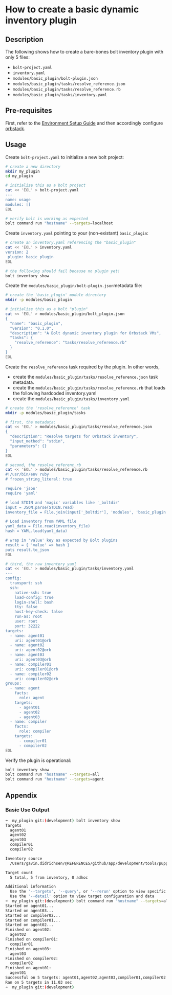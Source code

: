 # How to create a basic dynamic inventory plugin

## Description

The following shows how to create a bare-bones bolt inventory plugin with only 5 files:

* `bolt-project.yaml​`
* `inventory.yaml​`
* `modules/basic_plugin/bolt-plugin.json​`
* `modules/basic_plugin/tasks/resolve_reference.json​`
* `modules/basic_plugin/tasks/resolve_reference.rb`
* `modules/basic_plugin/tasks/inventory.yaml`

## Pre-requisites

First, refer to the [Environment Setup Guide](how_to_setup_environment.md) and then accordingly configure [orbstack](https://docs.orbstack.dev).

## Usage

Create `bolt-project.yaml​` to initialize a new bolt project:

```bash
# create a new directory
mkdir my_plugin
cd my_plugin

# initialize this as a bolt project
cat << 'EOL' > bolt-project.yaml
---
name: usage
modules: []
EOL

# verify bolt is working as expected
bolt command run "hostname" --targets=localhost
```

Create `inventory.yaml​` pointing to your (non-existant) `basic_plugin`:

```bash
# create an inventory.yaml referencing the "basic_plugin"
cat << 'EOL' > inventory.yaml
version: 2
_plugin: basic_plugin
EOL

# the following should fail because no plugin yet!
bolt inventory show
```

Create the `modules/basic_plugin/bolt-plugin.json​` metadata file:

```bash
# create the 'basic_plugin' module directory
mkdir -p modules/basic_plugin

# initialize this as a bolt "plugin"
cat << 'EOL' > modules/basic_plugin/bolt_plugin.json
{
  "name": "basic_plugin",
  "version": "0.1.0",
  "description": "A Bolt dynamic inventory plugin for Orbstack VMs",
  "tasks": {
    "resolve_reference": "tasks/resolve_reference.rb"
  }
}
EOL
```

Create the `resolve_reference` task required by the plugin.  In other words,

* create the `modules/basic_plugin/tasks/resolve_reference.json​` task metadata.
* create the `modules/basic_plugin/tasks/resolve_reference.rb` that loads the following hardcoded inventory.yaml
* create the `modules/basic_plugin/tasks/inventory.yaml`

```bash
# create the 'resolve_reference' task
mkdir -p modules/basic_plugin/tasks

# first, the metadata:
cat << 'EOL' > modules/basic_plugin/tasks/resolve_reference.json
{
  "description": "Resolve targets for Orbstack inventory",
  "input_method": "stdin",
  "parameters": {}
}
EOL

# second, the resolve_referenc.rb
cat << 'EOL' > modules/basic_plugin/tasks/resolve_reference.rb
#!/usr/bin/env ruby
# frozen_string_literal: true

require 'json'
require 'yaml'

# load STDIN and 'magic' variables like '_boltdir'
input = JSON.parse(STDIN.read)
inventory_file = File.join(input['_boltdir'], 'modules', 'basic_plugin', 'tasks', 'inventory.yaml')

# Load inventory from YAML file
yaml_data = File.read(inventory_file)
hash = YAML.load(yaml_data)

# wrap in 'value' key as expected by Bolt plugins
result = { 'value' => hash }
puts result.to_json
EOL

# third, the raw inventory yaml
cat << 'EOL' > modules/basic_plugin/tasks/inventory.yaml
---
config:
  transport: ssh
  ssh:
    native-ssh: true
    load-config: true
    login-shell: bash
    tty: false
    host-key-check: false
    run-as: root
    user: root
    port: 32222
targets:
  - name: agent01
    uri: agent01@orb
  - name: agent02
    uri: agent02@orb
  - name: agent03
    uri: agent03@orb
  - name: compiler01
    uri: compiler01@orb
  - name: compiler02
    uri: compiler02@orb
groups:
  - name: agent
    facts:
      role: agent
    targets:
      - agent01
      - agent02
      - agent03
  - name: compiler
    facts:
      role: compiler
    targets:
      - compiler01
      - compiler02
EOL
```

Verify the plugin is operational:

```bash
bolt inventory show
bolt command run "hostname" --targets=all
bolt command run "hostname" --targets=agent
```

## Appendix

### Basic Use Output

```bash
➜  my_plugin git:(development) bolt inventory show
Targets
  agent01
  agent02
  agent03
  compiler01
  compiler02

Inventory source
  /Users/gavin.didrichsen/@REFERENCES/github/app/development/tools/puppet/repositories/gavindidrichsen/control-repo/site-modules/bigbird/dump/my_plugin/inventory.yaml

Target count
  5 total, 5 from inventory, 0 adhoc

Additional information
  Use the '--targets', '--query', or '--rerun' option to view specific targets
  Use the '--detail' option to view target configuration and data
➜  my_plugin git:(development) bolt command run "hostname" --targets=all
Started on agent01...
Started on agent03...
Started on compiler02...
Started on compiler01...
Started on agent02...
Finished on agent02:
  agent02
Finished on compiler01:
  compiler01
Finished on agent03:
  agent03
Finished on compiler02:
  compiler02
Finished on agent01:
  agent01
Successful on 5 targets: agent01,agent02,agent03,compiler01,compiler02
Ran on 5 targets in 11.03 sec
➜  my_plugin git:(development) 
```
